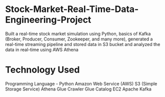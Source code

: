 # Stock-Market-Real-Time-Data-Engineering-Project
Built a real-time stock market simulation using Python, basics of Kafka (Broker, Producer, Consumer, Zookeeper, and many more), generated a real-time streaming pipeline and stored data in S3 bucket and analyzed the data in real-time using AWS Athena

# Technology Used
Programming Language - Python
Amazon Web Service (AWS)
S3 (Simple Storage Service)
Athena
Glue Crawler
Glue Catalog
EC2
Apache Kafka
